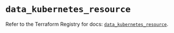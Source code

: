# `data_kubernetes_resource`

Refer to the Terraform Registry for docs: [`data_kubernetes_resource`](https://registry.terraform.io/providers/hashicorp/kubernetes/2.32.0/docs/data-sources/resource).
